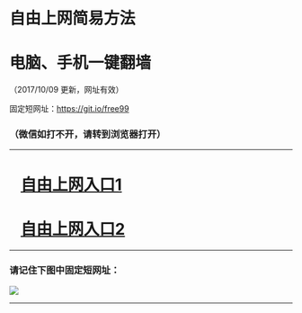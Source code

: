 ﻿# 自由上网简易方法

# 电脑、手机一键翻墙

（2017/10/09 更新，网址有效）

固定短网址：https://git.io/free99

### （微信如打不开，请转到浏览器打开）


***





# &nbsp;&nbsp; <a href="http://ft107812575.fwq-tz-1001.info/fwqtz01.html?t=100900129959 " target="_blank">自由上网入口1</a>
# &nbsp;&nbsp; <a href="http://ft2008022676.fwq-tz-1002.info/fwqtz02.html?t=10090013858 " target="_blank">自由上网入口2</a>
***

### 请记住下图中固定短网址：

<img src="https://s3-us-west-2.amazonaws.com/fwq-1001/yjfq-20170905okok.png" /> 


***

